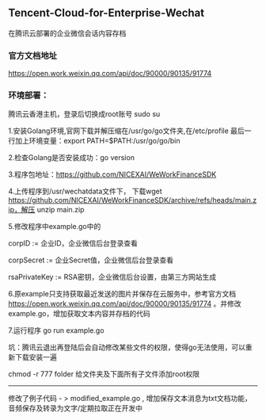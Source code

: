 ## Tencent-Cloud-for-Enterprise-Wechat
在腾讯云部署的企业微信会话内容存档

### 官方文档地址
https://open.work.weixin.qq.com/api/doc/90000/90135/91774

### 环境部署：
腾讯云香港主机，登录后切换成root账号 sudo su

1.安装Golang环境,官网下载并解压缩在/usr/go/go文件夹,在/etc/profile 最后一行加上环境变量：export PATH=$PATH:/usr/go/go/bin

2.检查Golang是否安装成功：go version

3.程序包地址：https://github.com/NICEXAI/WeWorkFinanceSDK

4.上传程序到/usr/wechatdata文件下， 下载wget https://github.com/NICEXAI/WeWorkFinanceSDK/archive/refs/heads/main.zip，解压 unzip main.zip

5.修改程序中example.go中的	

corpID := 企业ID，企业微信后台登录查看

corpSecret := 企业Secret值，企业微信后台登录查看

rsaPrivateKey := RSA密钥，企业微信后台设置，由第三方网站生成

6.原example只支持获取最近发送的图片并保存在云服务中，参考官方文档 https://open.work.weixin.qq.com/api/doc/90000/90135/91774 。并修改example.go，增加获取文本内容并存档的代码

7.运行程序 go run example.go

坑：腾讯云退出再登陆后会自动修改某些文件的权限，使得go无法使用，可以重新下载安装一遍

chmod -r 777 folder   给文件夹及下面所有子文件添加root权限

----------------------------------------------------------------------

修改了例子代码 - > modified_example.go , 增加保存文本消息为txt文档功能，音频保存及转录为文字/定期拉取正在开发中
